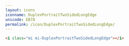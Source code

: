 ```yaml
---
layout: icons
iconname: DuplexPortraitTwoSidedLongEdge
unicode: EB78
permalink: /icon/DuplexPortraitTwoSidedLongEdge/
---
```


``` html
<i class="mi mi-DuplexPortraitTwoSidedLongEdge"></i>
```

